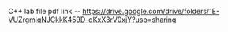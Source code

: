 C++ lab file pdf link -- https://drive.google.com/drive/folders/1E-VUZrgmjqNJCkkK459D-dKxX3rV0xjY?usp=sharing
